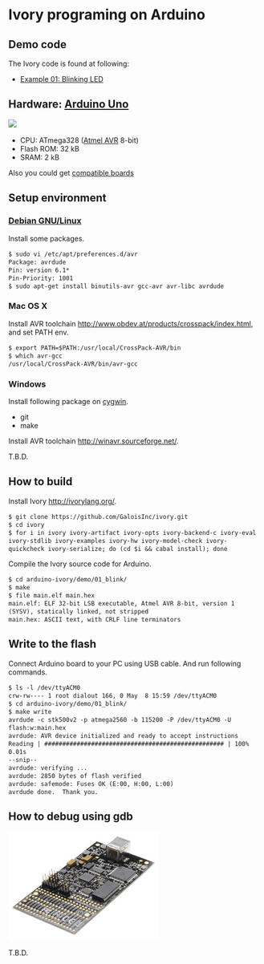 # Ivory programing on Arduino

## Demo code

The Ivory code is found at following:

* [Example 01: Blinking LED](./demo/01_blink/MainIvory.hs)

## Hardware: [Arduino Uno](http://arduino.cc/en/Main/ArduinoBoardUno)

[![](_img/ArduinoUnoR3.jpg)](http://arduino.cc/en/Main/ArduinoBoardUno)

* CPU: ATmega328 ([Atmel AVR](http://www.atmel.com/products/microcontrollers/avr/) 8-bit)
* Flash ROM: 32 kB
* SRAM: 2 kB

Also you could get [compatible boards](http://www.sainsmart.com/arduino/control-boards/sainsmart-uno-atmega328p-pu-atmega8u2-microcontroller-for-arduino.html)


## Setup environment

### [Debian GNU/Linux](https://www.debian.org/)

Install some packages.

```
$ sudo vi /etc/apt/preferences.d/avr
Package: avrdude
Pin: version 6.1*
Pin-Priority: 1001
$ sudo apt-get install binutils-avr gcc-avr avr-libc avrdude
```

### Mac OS X

Install AVR toolchain http://www.obdev.at/products/crosspack/index.html, and set PATH env.

```
$ export PATH=$PATH:/usr/local/CrossPack-AVR/bin
$ which avr-gcc
/usr/local/CrossPack-AVR/bin/avr-gcc
```

### Windows

Install following package on [cygwin](https://www.cygwin.com/).

* git
* make

Install AVR toolchain http://winavr.sourceforge.net/.

T.B.D.


## How to build

Install Ivory http://ivorylang.org/.

```
$ git clone https://github.com/GaloisInc/ivory.git
$ cd ivory
$ for i in ivory ivory-artifact ivory-opts ivory-backend-c ivory-eval ivory-stdlib ivory-examples ivory-hw ivory-model-check ivory-quickcheck ivory-serialize; do (cd $i && cabal install); done
```

Compile the Ivory source code for Arduino.

```
$ cd arduino-ivory/demo/01_blink/
$ make
$ file main.elf main.hex
main.elf: ELF 32-bit LSB executable, Atmel AVR 8-bit, version 1 (SYSV), statically linked, not stripped
main.hex: ASCII text, with CRLF line terminators
```


## Write to the flash

Connect Arduino board to your PC using USB cable.
And run following commands.

```
$ ls -l /dev/ttyACM0
crw-rw---- 1 root dialout 166, 0 May  8 15:59 /dev/ttyACM0
$ cd arduino-ivory/demo/01_blink/
$ make write
avrdude -c stk500v2 -p atmega2560 -b 115200 -P /dev/ttyACM0 -U flash:w:main.hex
avrdude: AVR device initialized and ready to accept instructions
Reading | ################################################## | 100% 0.01s
--snip--
avrdude: verifying ...
avrdude: 2850 bytes of flash verified
avrdude: safemode: Fuses OK (E:00, H:00, L:00)
avrdude done.  Thank you.
```


## How to debug using gdb

[![](_img/avr_dragon.jpg)](http://www.atmel.com/tools/avrdragon.aspx)

T.B.D.
